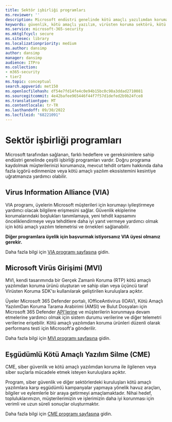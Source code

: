 ```yaml
---
title: Sektör işbirliği programları
ms.reviewer: ''
description: Microsoft endüstri genelinde kötü amaçlı yazılımdan koruma - Virus Information Alliance (VIA), Microsoft Virüs Girişimi (MVI) ve Eşgüdümlü Kötü Amaçlı Yazılım Silme (CME) ile ilgili çeşitli işbirliğine dayalı programlar vardır
keywords: güvenlik, kötü amaçlı yazılım, virüsten koruma sektörü, kötü amaçlı yazılımdan koruma Sektörü, işbirliği programları, alliances, Virus Information Alliance, Microsoft Virüs Girişimi, Eşgüdümlü Kötü Amaçlı Yazılım Silme, WDSI, MMPC, Microsoft Kötü Amaçlı Yazılımdan Koruma Merkezi, ortaklıklar
ms.service: microsoft-365-security
ms.mktglfcycl: secure
ms.sitesec: library
ms.localizationpriority: medium
ms.author: dansimp
author: dansimp
manager: dansimp
audience: ITPro
ms.collection:
- m365-security
- tier2
ms.topic: conceptual
search.appverid: met150
ms.openlocfilehash: df54e7fd14fe4c0e94b15bc0c98a3ddad2710081
ms.sourcegitcommit: 4e42bafee965446f44f7f57d1defed2b9b24fce8
ms.translationtype: MT
ms.contentlocale: tr-TR
ms.lasthandoff: 09/30/2022
ms.locfileid: "68221091"
---
```

# <a name="industry-collaboration-programs"></a>Sektör işbirliği programları

Microsoft tarafından sağlanan, farklı hedeflere ve gereksinimlere sahip endüstri genelinde çeşitli işbirliği programları vardır. Doğru programa kaydolmak müşterilerinizi korumanıza, mevcut tehdit ortamı hakkında daha fazla içgörü edinmenize veya kötü amaçlı yazılım ekosistemini kesintiye uğratmanıza yardımcı olabilir.

## <a name="virus-information-alliance-via"></a>Virus Information Alliance (VIA)

VIA programı, üyelerin Microsoft müşterileri için korumayı iyileştirmeye yardımcı olacak bilgilere erişmesini sağlar. Güvenlik ekiplerine korumalarındaki boşlukları tanımlamaya, yeni tehdit kapsamını önceliklendirmeye veya tehditlere daha iyi yanıt vermeye yardımcı olmak için kötü amaçlı yazılım telemetrisi ve örnekleri sağlanabilir.

**Diğer programlara üyelik için başvurmak istiyorsanız VIA üyesi olmanız gerekir.**

Daha fazla bilgi için [VIA programı sayfasına](virus-information-alliance-criteria.md) gidin.

## <a name="microsoft-virus-initiative-mvi"></a>Microsoft Virüs Girişimi (MVI)

MVI, kendi tasarımında bir Gerçek Zamanlı Koruma (RTP) kötü amaçlı yazılımdan koruma ürünü oluşturan ve sahip olan veya üçüncü taraf Virüsten Koruma SDK'sı kullanılarak geliştirilen kuruluşlara açıktır.

Üyeler Microsoft 365 Defender portalı, IOfficeAntivirus (IOAV), Kötü Amaçlı YazılımDan Koruma Tarama Arabirimi (AMSI) ve Bulut Dosyaları için Microsoft 365 Defender [API'lerine](../defender/api-overview.md) ve müşterilerin korunmaya devam etmelerine yardımcı olmak için sistem durumu verilerine ve diğer telemetri verilerine erişebilir. Kötü amaçlı yazılımdan koruma ürünleri düzenli olarak performans testi için Microsoft'a gönderilir.

Daha fazla bilgi için [MVI programı sayfasına](virus-initiative-criteria.md) gidin.

## <a name="coordinated-malware-eradication-cme"></a>Eşgüdümlü Kötü Amaçlı Yazılım Silme (CME)

CME, siber güvenlik ve kötü amaçlı yazılımdan koruma ile ilgilenen veya siber suçlarla mücadele etmek isteyen kuruluşlara açıktır.

Program, siber güvenlik ve diğer sektörlerdeki kuruluşları kötü amaçlı yazılımlara karşı eşgüdümlü kampanyalar yapmaya yönelik havuz araçları, bilgiler ve eylemlerle bir araya getirmeyi amaçlamaktadır. Nihai hedef, topluluklarımızın, müşterilerimizin ve işlerimizin daha iyi korunması için verimli ve uzun süreli sonuçlar oluşturmaktır.

Daha fazla bilgi için [CME programı sayfasına](coordinated-malware-eradication.md) gidin.
